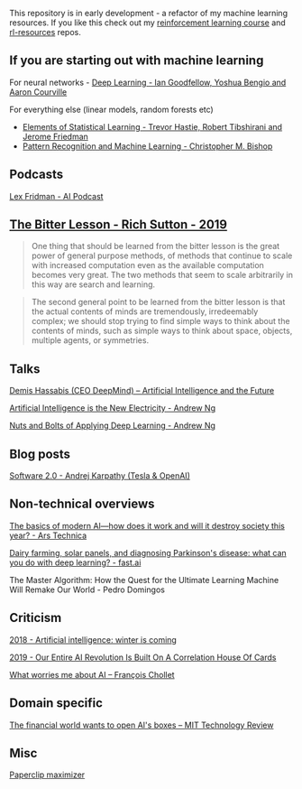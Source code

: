 This repository is in early development - a refactor of my machine learning resources.  If you like this check out my [reinforcement learning course](https://github.com/ADGEfficiency/rl-course) and [rl-resources](https://github.com/ADGEfficiency/rl-resources) repos.

## If you are starting out with machine learning

For neural networks - [Deep Learning - Ian Goodfellow, Yoshua Bengio and Aaron Courville](https://www.deeplearningbook.org/)

For everything else (linear models, random forests etc) 

- [Elements of Statistical Learning - Trevor Hastie, Robert Tibshirani and Jerome Friedman](https://web.stanford.edu/~hastie/Papers/ESLII.pdf)
- [Pattern Recognition and Machine Learning - Christopher M. Bishop](http://users.isr.ist.utl.pt/~wurmd/Livros/school/Bishop%20-%20Pattern%20Recognition%20And%20Machine%20Learning%20-%20Springer%20%202006.pdf)

## Podcasts

[Lex Fridman - AI Podcast](https://www.youtube.com/playlist?list=PLrAXtmErZgOdP_8GztsuKi9nrraNbKKp4)

## [The Bitter Lesson - Rich Sutton - 2019](http://www.incompleteideas.net/IncIdeas/BitterLesson.html)

> One thing that should be learned from the bitter lesson is the great power of general purpose methods, of methods that continue to scale with increased computation even as the available computation becomes very great. The two methods that seem to scale arbitrarily in this way are search and learning. 

> The second general point to be learned from the bitter lesson is that the actual contents of minds are tremendously, irredeemably complex; we should stop trying to find simple ways to think about the contents of minds, such as simple ways to think about space, objects, multiple agents, or symmetries.

## Talks

[Demis Hassabis (CEO DeepMind) &#8211; Artificial Intelligence and the Future](https://www.youtube.com/watch?v=i3lEG6aRGm8)

[Artificial Intelligence is the New Electricity - Andrew Ng](https://www.youtube.com/watch?v=zWQOJ001PDs)

[Nuts and Bolts of Applying Deep Learning - Andrew Ng](https://www.youtube.com/watch?v=F1ka6a13S9I)

## Blog posts

[Software 2.0 - Andrej Karpathy (Tesla & OpenAI) ](https://medium.com/@karpathy/software-2-0-a64152b37c35)

## Non-technical overviews

[The basics of modern AI—how does it work and will it destroy society this year? - Ars Technica](https://arstechnica.com/features/2019/04/from-ml-to-gan-to-hal-a-peak-behind-the-modern-artificial-intelligence-curtain/)

[Dairy farming, solar panels, and diagnosing Parkinson's disease: what can you do with deep learning? - fast.ai](https://www.fast.ai/2019/02/21/dl-projects/)

The Master Algorithm: How the Quest for the Ultimate Learning Machine Will Remake Our World - Pedro Domingos

## Criticism

[2018 - Artificial intelligence: winter is coming](https://www.ft.com/content/47111fce-d0a4-11e8-9a3c-5d5eac8f1ab4)

[2019 - Our Entire AI Revolution Is Built On A Correlation House Of Cards](https://www.forbes.com/sites/kalevleetaru/2019/04/20/our-entire-ai-revolution-is-built-on-a-correlation-house-of-cards/#22c051a54969)

[What worries me about AI – François Chollet](https://medium.com/@francois.chollet/what-worries-me-about-ai-ed9df072b704)

## Domain specific

[The financial world wants to open AI's boxes &#8211; MIT Technology Review](https://www.technologyreview.com/s/604122/the-financial-world-wants-to-open-ais-black-boxes/)

## Misc

[Paperclip maximizer](https://wiki.lesswrong.com/wiki/Paperclip_maximizer)
